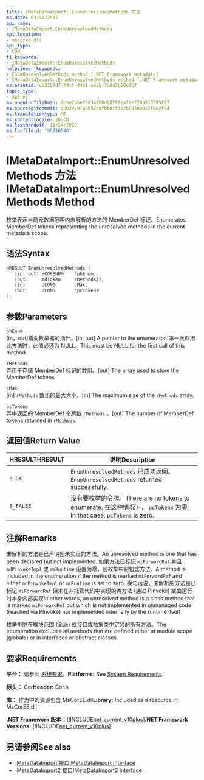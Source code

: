 ```yaml
---
title: IMetaDataImport::EnumUnresolvedMethods 方法
ms.date: 03/30/2017
api_name:
- IMetaDataImport.EnumUnresolvedMethods
api_location:
- mscoree.dll
api_type:
- COM
f1_keywords:
- IMetaDataImport::EnumUnresolvedMethods
helpviewer_keywords:
- EnumUnresolvedMethods method [.NET Framework metadata]
- IMetaDataImport::EnumUnresolvedMethods method [.NET Framework metadata]
ms.assetid: eb3187d7-74cf-44b1-aeeb-7a8d2b60e3b7
topic_type:
- apiref
ms.openlocfilehash: 6b5e7bbe2303a200d7829fea12e228a513595f97
ms.sourcegitcommit: d8020797a6657d0fbbdff362b80300815f682f94
ms.translationtype: MT
ms.contentlocale: zh-CN
ms.lasthandoff: 11/24/2020
ms.locfileid: "95716546"
---
```

# <a name="imetadataimportenumunresolvedmethods-method"></a><span data-ttu-id="090cd-102">IMetaDataImport::EnumUnresolvedMethods 方法</span><span class="sxs-lookup"><span data-stu-id="090cd-102">IMetaDataImport::EnumUnresolvedMethods Method</span></span>

<span data-ttu-id="090cd-103">枚举表示当前元数据范围内未解析的方法的 MemberDef 标记。</span><span class="sxs-lookup"><span data-stu-id="090cd-103">Enumerates MemberDef tokens representing the unresolved methods in the current metadata scope.</span></span>  
  
## <a name="syntax"></a><span data-ttu-id="090cd-104">语法</span><span class="sxs-lookup"><span data-stu-id="090cd-104">Syntax</span></span>  
  
```cpp  
HRESULT EnumUnresolvedMethods (  
   [in, out] HCORENUM    *phEnum,  
   [out]     mdToken     rMethods[],  
   [in]      ULONG       cMax,  
   [out]     ULONG       *pcTokens  
);  
```  
  
## <a name="parameters"></a><span data-ttu-id="090cd-105">参数</span><span class="sxs-lookup"><span data-stu-id="090cd-105">Parameters</span></span>  

 `phEnum`  
 <span data-ttu-id="090cd-106">[in，out]指向枚举器的指针。</span><span class="sxs-lookup"><span data-stu-id="090cd-106">[in, out] A pointer to the enumerator.</span></span> <span data-ttu-id="090cd-107">第一次调用此方法时，此值必须为 NULL。</span><span class="sxs-lookup"><span data-stu-id="090cd-107">This must be NULL for the first call of this method.</span></span>  
  
 `rMethods`  
 <span data-ttu-id="090cd-108">弄用于存储 MemberDef 标记的数组。</span><span class="sxs-lookup"><span data-stu-id="090cd-108">[out] The array used to store the MemberDef tokens.</span></span>  
  
 `cMax`  
 <span data-ttu-id="090cd-109">[in] `rMethods` 数组的最大大小。</span><span class="sxs-lookup"><span data-stu-id="090cd-109">[in] The maximum size of the `rMethods` array.</span></span>  
  
 `pcTokens`  
 <span data-ttu-id="090cd-110">弄中返回的 MemberDef 令牌数 `rMethods` 。</span><span class="sxs-lookup"><span data-stu-id="090cd-110">[out] The number of MemberDef tokens returned in `rMethods`.</span></span>  
  
## <a name="return-value"></a><span data-ttu-id="090cd-111">返回值</span><span class="sxs-lookup"><span data-stu-id="090cd-111">Return Value</span></span>  
  
|<span data-ttu-id="090cd-112">HRESULT</span><span class="sxs-lookup"><span data-stu-id="090cd-112">HRESULT</span></span>|<span data-ttu-id="090cd-113">说明</span><span class="sxs-lookup"><span data-stu-id="090cd-113">Description</span></span>|  
|-------------|-----------------|  
|`S_OK`|<span data-ttu-id="090cd-114">`EnumUnresolvedMethods` 已成功返回。</span><span class="sxs-lookup"><span data-stu-id="090cd-114">`EnumUnresolvedMethods` returned successfully.</span></span>|  
|`S_FALSE`|<span data-ttu-id="090cd-115">没有要枚举的令牌。</span><span class="sxs-lookup"><span data-stu-id="090cd-115">There are no tokens to enumerate.</span></span> <span data-ttu-id="090cd-116">在这种情况下， `pcTokens` 为零。</span><span class="sxs-lookup"><span data-stu-id="090cd-116">In that case, `pcTokens` is zero.</span></span>|  
  
## <a name="remarks"></a><span data-ttu-id="090cd-117">注解</span><span class="sxs-lookup"><span data-stu-id="090cd-117">Remarks</span></span>  

 <span data-ttu-id="090cd-118">未解析的方法是已声明但未实现的方法。</span><span class="sxs-lookup"><span data-stu-id="090cd-118">An unresolved method is one that has been declared but not implemented.</span></span> <span data-ttu-id="090cd-119">如果方法已标记 `miForwardRef` 并且 `mdPinvokeImpl` 或 `miRuntime` 设置为零，则枚举中将包含方法。</span><span class="sxs-lookup"><span data-stu-id="090cd-119">A method is included in the enumeration if the method is marked `miForwardRef` and either `mdPinvokeImpl` or `miRuntime` is set to zero.</span></span> <span data-ttu-id="090cd-120">换句话说，未解析的方法是已标记 `miForwardRef` 但未在非托管代码中实现的类方法 (通过 PInvoke) 或由运行时本身内部实现</span><span class="sxs-lookup"><span data-stu-id="090cd-120">In other words, an unresolved method is a class method that is marked `miForwardRef` but which is not implemented in unmanaged code (reached via PInvoke) nor implemented internally by the runtime itself</span></span>  
  
 <span data-ttu-id="090cd-121">枚举排除在模块范围 (全局) 或接口或抽象类中定义的所有方法。</span><span class="sxs-lookup"><span data-stu-id="090cd-121">The enumeration excludes all methods that are defined either at module scope (globals) or in interfaces or abstract classes.</span></span>  
  
## <a name="requirements"></a><span data-ttu-id="090cd-122">要求</span><span class="sxs-lookup"><span data-stu-id="090cd-122">Requirements</span></span>  

 <span data-ttu-id="090cd-123">**平台：** 请参阅 [系统要求](../../get-started/system-requirements.md)。</span><span class="sxs-lookup"><span data-stu-id="090cd-123">**Platforms:** See [System Requirements](../../get-started/system-requirements.md).</span></span>  
  
 <span data-ttu-id="090cd-124">**标头：** Cor</span><span class="sxs-lookup"><span data-stu-id="090cd-124">**Header:** Cor.h</span></span>  
  
 <span data-ttu-id="090cd-125">**库：** 作为中的资源包含 MsCorEE.dll</span><span class="sxs-lookup"><span data-stu-id="090cd-125">**Library:** Included as a resource in MsCorEE.dll</span></span>  
  
 <span data-ttu-id="090cd-126">**.NET Framework 版本：**[!INCLUDE[net_current_v10plus](../../../../includes/net-current-v10plus-md.md)]</span><span class="sxs-lookup"><span data-stu-id="090cd-126">**.NET Framework Versions:** [!INCLUDE[net_current_v10plus](../../../../includes/net-current-v10plus-md.md)]</span></span>  
  
## <a name="see-also"></a><span data-ttu-id="090cd-127">另请参阅</span><span class="sxs-lookup"><span data-stu-id="090cd-127">See also</span></span>

- [<span data-ttu-id="090cd-128">IMetaDataImport 接口</span><span class="sxs-lookup"><span data-stu-id="090cd-128">IMetaDataImport Interface</span></span>](imetadataimport-interface.md)
- [<span data-ttu-id="090cd-129">IMetaDataImport2 接口</span><span class="sxs-lookup"><span data-stu-id="090cd-129">IMetaDataImport2 Interface</span></span>](imetadataimport2-interface.md)
